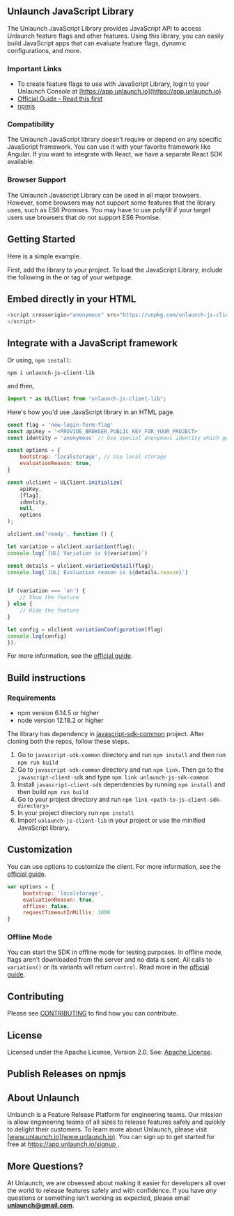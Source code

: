 ## Unlaunch JavaScript Library
The Unlaunch JavaScript Library provides JavaScript API to access Unlaunch feature flags and other features. Using this library, you can easily build JavaScript apps that can evaluate feature flags, dynamic configurations, and more.

### Important Links

- To create feature flags to use with JavaScript Library, login to your Unlaunch Console at [https://app.unlaunch.io](https://app.unlaunch.io)
- [Official Guide - Read this first](https://docs.unlaunch.io/docs/sdks/javascript-library)
- [npmjs](https://www.npmjs.com/package/unlaunch-js-client-libk)

### Compatibility
The Unlaunch JavaScript library doesn't require or depend on any specific JavaScript framework. You can use it with your favorite framework like Angular. If you want to integrate with React, we have a separate React SDK available.

### Browser Support
The Unlaunch Javascript Library can be used in all major browsers. However, some browsers may not support some features that the library uses, such as ES6 Promises. You may have to use polyfill if your target users use browsers that do not support ES6 Promise.

## Getting Started
Here is a simple example. 

First, add the library to your project. To load the JavaScript Library, include the following in the <head> or <body> tag of your webpage.

## Embed directly in your HTML
```javascript
<script crossorigin="anonymous" src="https://unpkg.com/unlaunch-js-client-lib@0.0.7">
</script>
```

## Integrate with a JavaScript framework
Or using, `npm install`:

```
npm i unlaunch-js-client-lib
```

and then,

```javascript
import * as ULClient from "unlaunch-js-client-lib";
```

Here's how you'd use JavaScript library in an HTML page.

```javascript
const flag = 'new-login-form-flag'
const apiKey = '<PROVIDE_BROWSER_PUBLIC_KEY_FOR_YOUR_PROJECT>'
const identity = 'anonymous' // Use special anonymous identity which generates a unique UUID

const options = {
    bootstrap: 'localstorage', // Use local storage
    evaluationReason: true,
}

const ulclient = ULClient.initialize(
    apiKey,
    [flag],
    identity,
    null,
    options
);

ulclient.on('ready', function () {

let variation = ulclient.variation(flag);
console.log(`[UL] Variation is ${variation}`)

const details = ulclient.variationDetail(flag);
console.log(`[UL] Evaluation reason is ${details.reason}`)


if (variation === 'on') {
    // Show the feature
} else {
    // Hide the feature
}

let config = ulclient.variationConfiguration(flag)
console.log(config)
});


```

For more information, see the [official guide](https://docs.unlaunch.io/docs/sdks/javascript-library).

## Build instructions

### Requirements
- npm version 6.14.5 or higher
- node version 12.18.2 or higher

The library has dependency in [javascript-sdk-common](https://github.com/unlaunch/javascript-sdk-common) project. After cloning both the repos, follow these steps.

1. Go to `javascript-sdk-common` directory and run `npm install` and then run `npm run build`
2. Go to `javascript-sdk-common` directory and run `npm link`. Then go to the `javascript-client-sd`k and type `npm link unlaunch-js-sdk-common`
3. Install `javascript-client-sdk` dependencies by running `npm install` and then build `npm run build`
4. Go to your project directory and run `npm link <path-to-js-client-sdk-directory>`
5. In your project directory run `npm install`
6. Import `unlaunch-js-client-lib` in your project or use the minified JavaScript library.

## Customization

You can use options to customize the client. For more information, see the [official guide](https://docs.unlaunch.io/docs/sdks/javascript-library#client-configuration).

```javascript
var options = {
     bootstrap: 'localstorage',
     evaluationReason: true,
     offline: false,
     requestTimeoutInMillis: 1000
}
```

### Offline Mode

You can start the SDK in offline mode for testing purposes. In offline mode, flags aren't downloaded from the server and no data is sent. All calls to `variation()` or its variants will return `control`. Read more in the [official guide](https://docs.unlaunch.io/docs/sdks/javascript-library#offline).
 

## Contributing
Please see [CONTRIBUTING](CONTRIBUTING.md) to find how you can contribute.

## License
Licensed under the Apache License, Version 2.0. See: [Apache License](LICENSE.md).

## Publish Releases on npmjs
<TODO>

## About Unlaunch
Unlaunch is a Feature Release Platform for engineering teams. Our mission is allow engineering teams of all
sizes to release features safely and quickly to delight their customers. To learn more about Unlaunch, please visit
[www.unlaunch.io](www.unlaunch.io). You can sign up to get started for free at [https://app.unlaunch.io/signup
](https://app.unlaunch.io/signup).


## More Questions?
At Unlaunch, we are obsessed about making it easier for developers all over the world to release features safely and with confidence. If you have *any* questions or something isn't working as expected, please email **unlaunch@gmail.com**.